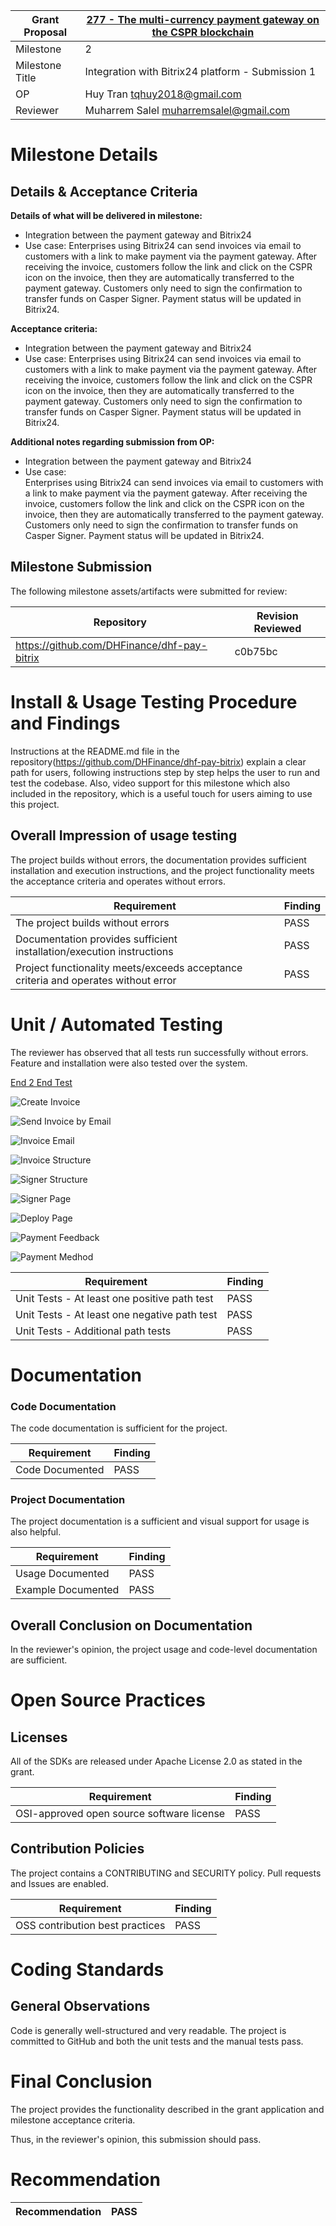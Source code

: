 Grant Proposal | [277 - The multi-currency payment gateway on the CSPR blockchain](https://portal.devxdao.com/public-proposals/277)
------------ | -------------
Milestone | 2
Milestone Title | Integration with Bitrix24 platform - Submission 1
OP | Huy Tran <tqhuy2018@gmail.com>
Reviewer | Muharrem Salel <muharremsalel@gmail.com>

# Milestone Details

## Details & Acceptance Criteria

**Details of what will be delivered in milestone:**

- Integration between the payment gateway and Bitrix24
- Use case: Enterprises using Bitrix24 can send invoices via email to customers with a link to make payment via the payment gateway. After receiving the invoice, customers follow the link and click on the CSPR icon on the invoice, then they are automatically transferred to the payment gateway. Customers only need to sign the confirmation to transfer funds on Casper Signer. Payment status will be updated in Bitrix24.



**Acceptance criteria:**

- Integration between the payment gateway and Bitrix24
- Use case: Enterprises using Bitrix24 can send invoices via email to customers with a link to make payment via the payment gateway. After receiving the invoice, customers follow the link and click on the CSPR icon on the invoice, then they are automatically transferred to the payment gateway. Customers only need to sign the confirmation to transfer funds on Casper Signer. Payment status will be updated in Bitrix24.

**Additional notes regarding submission from OP:**

- Integration between the payment gateway and Bitrix24
- Use case:  
Enterprises using Bitrix24 can send invoices via email to customers with a link to make payment via the payment gateway. 
After receiving the invoice, customers follow the link and click on the CSPR icon on the invoice, 
then they are automatically transferred to the payment gateway. Customers only need to sign the confirmation to transfer funds on Casper Signer. 
Payment status will be updated in Bitrix24.

## Milestone Submission

The following milestone assets/artifacts were submitted for review:

Repository | Revision Reviewed
------------ | -------------
https://github.com/DHFinance/dhf-pay-bitrix | c0b75bc


# Install & Usage Testing Procedure and Findings

Instructions at the README.md file in the repository(https://github.com/DHFinance/dhf-pay-bitrix) explain a clear path for users, following instructions step by step helps the user to run and test the codebase. Also, video support for this milestone which also included in the repository, which is a useful touch for users aiming to use this project.

## Overall Impression of usage testing

The project builds without errors, the documentation provides sufficient installation and execution instructions, and the project functionality meets the acceptance criteria and operates without errors.

Requirement | Finding
------------ | -------------
The project builds without errors | PASS
Documentation provides sufficient installation/execution instructions | PASS
Project functionality meets/exceeds acceptance criteria and operates without error | PASS

# Unit / Automated Testing

The reviewer has observed that all tests run successfully without errors. Feature and installation were also tested over the system. 

[End 2 End Test](assets/End2EndTest.md)

![Create Invoice](assets/CreateInvoice.png)

![Send Invoice by Email](assets/SendInvoiceByEmail.png)

![Invoice Email](assets/InvoiceEmail.png)

![Invoice Structure](assets/InvoiceStructure.png)


![Signer Structure](assets/SignerStructure.png)

![Signer Page](assets/SignPage.png)

![Deploy Page](assets/DeployPage.png)

![Payment Feedback](assets/PaymentFeedback.png)

![Payment Medhod](assets/PaymentMethod.png)

Requirement | Finding
------------ | -------------
Unit Tests - At least one positive path test | PASS
Unit Tests - At least one negative path test | PASS
Unit Tests - Additional path tests | PASS

# Documentation

### Code Documentation

The code documentation is sufficient for the project.

Requirement | Finding
------------ | -------------
Code Documented | PASS

### Project Documentation

The project documentation is a sufficient and visual support for usage is also helpful.


Requirement | Finding
------------ | -------------
Usage Documented | PASS
Example Documented | PASS

## Overall Conclusion on Documentation

In the reviewer's opinion, the project usage and code-level documentation are sufficient. 

# Open Source Practices

## Licenses

All of the SDKs are released under Apache License 2.0 as stated in the grant.

Requirement | Finding
------------ | -------------
OSI-approved open source software license | PASS

## Contribution Policies

The project contains a CONTRIBUTING and SECURITY policy. Pull requests and Issues are enabled.

Requirement | Finding
------------ | -------------
OSS contribution best practices | PASS

# Coding Standards

## General Observations

Code is generally well-structured and very readable. The project is committed to GitHub and both the unit tests and the manual tests pass.

# Final Conclusion

The project provides the functionality described in the grant application and milestone acceptance criteria. 

Thus, in the reviewer's opinion, this submission should pass.
# Recommendation

Recommendation | PASS
------------ | -------------
